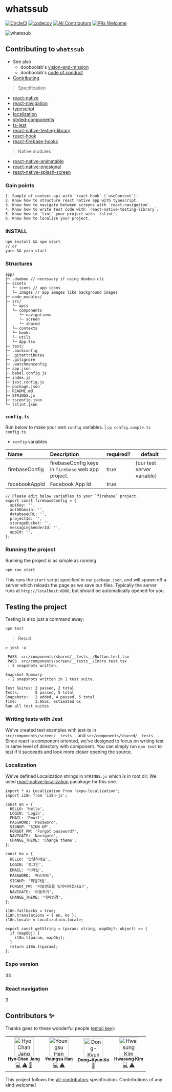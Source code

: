 # whatssub
[![CircleCI](https://circleci.com/gh/dooboolab/dooboo-native-ts.svg?style=shield)](https://circleci.com/gh/dooboolab/whatssub)
[![codecov](https://codecov.io/gh/dooboolab/whatssub/branch/master/graph/badge.svg)](https://codecov.io/gh/dooboolab/whatssub)
[![All Contributors](https://img.shields.io/badge/all_contributors-4-orange.svg?style=flat-square)](#contributors)
[![PRs Welcome](https://img.shields.io/badge/PRs-welcome-brightgreen.svg?style=flat-square)](CONTRIBUTING.md)

![whatssub](https://user-images.githubusercontent.com/27461460/59979206-7e61c500-961f-11e9-89d8-a6c9c98c374d.gif)

## Contributing to `whatssub`
* See also
  - dooboolab's [vision-and-mission](https://github.com/dooboolab/dooboolab.com/blob/master/vision-and-mission.md)
  - dooboolab's [code of conduct](https://github.com/dooboolab/dooboolab.com/blob/master/code-of-conduct.md)
* [Contributing](CONTRIBUTING.md)

> Specification
* [react-native](https://github.com/facebook/react-native)
* [react-navigation](https://github.com/react-navigation/react-navigation)
* [typescript](https://github.com/Microsoft/TypeScript)
* [localization](https://github.com/stefalda/ReactNativeLocalization)
* [styled-components](https://github.com/styled-components/styled-components)
* [ts-jest](https://github.com/kulshekhar/ts-jest)
* [react-native-testing-library](https://github.com/callstack/react-native-testing-library)
* [react-hook](https://reactjs.org/docs/hooks-intro.html)
* [react-firebase-hooks](https://www.npmjs.com/package/react-firebase-hooks)

> Native modules
* [react-native-animatable](https://github.com/oblador/react-native-animatable)
* [react-native-onesignal](https://github.com/geektimecoil/react-native-onesignal)
* [react-native-splash-screen](https://github.com/crazycodeboy/react-native-splash-screen)

### Gain points
```
1. Sample of context-api with `react-hook` (`useContext`).
2. Know how to structure react native app with typescript.
3. Know how to navigate between screens with `react-navigation`.
4. Know how to write test code with `react-native-testing-library`.
5. Know how to `lint` your project with `tslint`.
6. Know how to localize your project.
```

### INSTALL
```
npm install && npm start
// or
yarn && yarn start
```

### Structures
```text
app/
├─ .dooboo // necessary if using dooboo-cli
├─ assets
│  └─ icons // app icons
│  └─ images // app images like background images
├─ node_modules/
├─ src/
│  └─ apis
│  └─ components
│     └─ navigations
│     └─ screen
│     └─ shared
│  └─ contexts
│  └─ hooks
│  └─ utils
│  └─ App.tsx
├─ test/
├─ .buckconfig
├─ .gitattributes
├─ .gitignore
├─ .watchmanconfig
├─ app.json
├─ babel.config.js
├─ index.js
├─ jest.config.js
├─ package.json
├─ README.md
├─ STRINGS.js
├─ tsconfig.json
└─ tslint.json
```

### `config.ts`
Run below to make your own `config` variables.
| `cp config.sample.ts config.ts`

* `config` variables

| Name              | Description                                        | required? | default               |
|:----------------- |:-------------------------------------------------- | --------- | --------------------- |
| firebaseConfig    | firebaseConfig keys in `firebase` web app project. | true      | {our test server variable} |
| facebookAppId                | Facebook App Id           | true      |                       |

```
// Please edit below variables to your `firebase` project.
export const firebaseConfig = {
  apiKey: '',
  authDomain: '',
  databaseURL: '',
  projectId: '',
  storageBucket: '',
  messagingSenderId: '',
  appId: '',
};
````

### Running the project
Running the project is as simple as running
```sh
npm run start
```

This runs the `start` script specified in our `package.json`, and will spawn off a server which reloads the page as we save our files.
Typically the server runs at `http://localhost:8080`, but should be automatically opened for you.

## Testing the project
Testing is also just a command away:
```sh
npm test
```
> Result
```
> jest -u

 PASS  src/components/shared/__tests__/Button.test.tsx
 PASS  src/components/screen/__tests__/Intro.test.tsx
 › 2 snapshots written.

Snapshot Summary
 › 2 snapshots written in 1 test suite.

Test Suites: 2 passed, 2 total
Tests:       5 passed, 5 total
Snapshots:   2 added, 4 passed, 6 total
Time:        3.055s, estimated 6s
Ran all test suites
```

### Writing tests with Jest
We've created test examples with jest-ts in `src/components/screen/__tests__` and `src/components/shared/__tests__`. Since react is component oriented, we've designed to focus on writing test in same level of directory with component. You can simply run `npm test` to test if it succeeds and look more closer opening the source.

### Localization
We've defined Localization strings in `STRINGS.js` which is in root dir.
We used [react-native-localization](https://github.com/stefalda/ReactNativeLocalization) pacakage for this one.
```
import * as Localization from 'expo-localization';
import i18n from 'i18n-js';

const en = {
  HELLO: 'Hello',
  LOGIN: 'Login',
  EMAIL: 'Email',
  PASSWORD: 'Password',
  SIGNUP: 'SIGN UP',
  FORGOT_PW: 'Forgot password?',
  NAVIGATE: 'Navigate',
  CHANGE_THEME: 'Change theme',
};

const ko = {
  HELLO: '안녕하세요',
  LOGIN: '로그인',
  EMAIL: '이메일',
  PASSWORD: '패스워드',
  SIGNUP: '회원가입',
  FORGOT_PW: '비밀번호를 잊어버리셨나요?',
  NAVIGATE: '이동하기',
  CHANGE_THEME: '테마변경',
};

i18n.fallbacks = true;
i18n.translations = { en, ko };
i18n.locale = Localization.locale;

export const getString = (param: string, mapObj?: object) => {
  if (mapObj) {
    i18n.t(param, mapObj);
  }
  return i18n.t(param);
};
```

### Expo version
33

### React navigation
3

## Contributors ✨

Thanks goes to these wonderful people ([emoji key](https://allcontributors.org/docs/en/emoji-key)):

<!-- ALL-CONTRIBUTORS-LIST:START - Do not remove or modify this section -->
<!-- prettier-ignore -->
<table><tr><td align="center"><a href="http://dooboolab.com"><img src="https://avatars0.githubusercontent.com/u/27461460?v=4" width="60px;" alt="Hyo Chan Jang"/><br /><sub><b>Hyo Chan Jang</b></sub></a><br /><a href="https://github.com/dooboolab/whatssub/commits?author=hyochan" title="Code">💻</a> <a href="https://github.com/dooboolab/whatssub/commits?author=hyochan" title="Tests">⚠️</a> <a href="https://github.com/dooboolab/whatssub/commits?author=hyochan" title="Documentation">📖</a></td><td align="center"><a href="https://www.linkedin.com/in/youngsu-han/"><img src="https://avatars1.githubusercontent.com/u/22214150?v=4" width="60px;" alt="Youngsu Han"/><br /><sub><b>Youngsu Han</b></sub></a><br /><a href="https://github.com/dooboolab/whatssub/commits?author=heyman333" title="Code">💻</a> <a href="https://github.com/dooboolab/whatssub/commits?author=heyman333" title="Tests">⚠️</a></td><td align="center"><a href="https://github.com/godon019"><img src="https://avatars1.githubusercontent.com/u/10363850?v=4" width="60px;" alt="Dong-Kyun Ko"/><br /><sub><b>Dong-Kyun Ko</b></sub></a><br /><a href="https://github.com/dooboolab/whatssub/commits?author=godon019" title="Documentation">📖</a></td><td align="center"><a href="https://github.com/marsinearth"><img src="https://avatars0.githubusercontent.com/u/6101260?v=4" width="60px;" alt="Hwasung Kim"/><br /><sub><b>Hwasung Kim</b></sub></a><br /><a href="https://github.com/dooboolab/whatssub/commits?author=marsinearth" title="Code">💻</a> <a href="https://github.com/dooboolab/whatssub/commits?author=marsinearth" title="Tests">⚠️</a></td></tr></table>

<!-- ALL-CONTRIBUTORS-LIST:END -->

This project follows the [all-contributors](https://github.com/all-contributors/all-contributors) specification. Contributions of any kind welcome!
